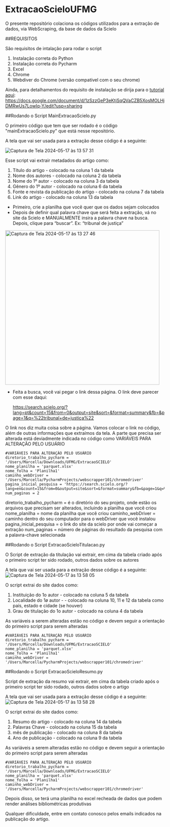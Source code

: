 # ExtracaoScieloUFMG
O presente repositório colaciona os códigos utilizados para a extração de dados, via WebScraping, da base de dados da Scielo

##REQUISITOS 

São requisitos de intalação para rodar o script 
1. Instalação correta do Python
2. Instalação correta do Pycharm
3. Excel
4. Chrome
5. Webdiver do Chrome (versão compatível com o seu chrome) 

Ainda, para detalhamentos do requisito de instalação se dirija para o [tutorial aqui](url): https://docs.google.com/document/d/1zSzzGeP3eKtjSqQVaCZB5XosMOLHjDMRwUs7LowIq-Y/edit?usp=sharing 

##Rodando o Script MainExtracaoScielo.py

O primeiro código que tem que ser rodado é o código "mainExtracaoScielo.py" que está nesse repositório. 

A tela que vai ser usada para a extração desse código é a seguinte: 

![Captura de Tela 2024-05-17 às 13 57 31](https://github.com/marcellacstr/ExtracaoScieloUFMG/assets/112347434/723902ef-6f3c-499b-83a8-2b9df10aa828)


Esse script vai extrair metadados do artigo como: 
1. Título do artigo - colocado na coluna 1 da tabela
2. Nome dos autores - colocado na coluna 2 da tabela
3. Nome do 1º autor - colocado na coluna 3 da tabela
4. Gênero do 1º autor - colocado na coluna 6 da tabela
5. Fonte e revista da publicação do artigo - colocado na coluna 7 da tabela
6. Link do artigo - colocado na coluna 13 da tabela

 - Primeiro, crie a planilha que você quer que os dados sejam colocados 
 - Depois de definir qual palavra chave que será feita a extração, vá no site da Scielo e MANUALMENTE insira a palavra chave na busca. Depois, clique para “buscar”. Ex: “tribunal de justiça” 

<img width="487" alt="Captura de Tela 2024-05-17 às 13 27 46" src="https://github.com/marcellacstr/ExtracaoScieloUFMG/assets/112347434/139609b1-2eef-4825-9fbe-2c7c5090c10b">

 - Feita a busca, você vai pegar o link dessa página. O link deve parecer com esse daqui:

   https://search.scielo.org/?lang=pt&count=15&from=0&output=site&sort=&format=summary&fb=&page=1&q=%22tribunal+de+justiça%22
 
O link nos diz muita coisa sobre a página. Vamos colocar o link no código, além de outras informações que extraímos da tela. A parte que precisa ser alterada está deviadmente indicada no código como VARIÁVEIS PARA ALTERAÇÃO PELO USUÁRIO 

    #VARIÁVEIS PARA ALTERAÇÃO PELO USUÁRIO
    diretorio_trabalho_pycharm = '/Users/Marcella/Downloads/UFMG/ExtracaoSCIELO'
    nome_planilha = 'parquet.xlsx'
    nome_folha = 'Planilha1'
    caminho_webDriver = '/Users/Marcella/PycharmProjects/webscrapper101/chromedriver'
    pagina_inicial_pesquisa = 'https://search.scielo.org/?lang=en&count=15&from=0&output=site&sort=&format=summary&fb=&page=1&q=%22parquet%22'
    num_paginas = 2

 diretorio_trabalho_pycharm = é o diretório do seu projeto, onde estão os arquivos que precisam ser alterados, incluindo a planilha que você criou
 nome_planilha = nome da planilha que você criou 
 caminho_webDriver = caminho dentro do seu computador para o webDriver que você instalou 
 pagina_inicial_pesquisa = o link do site da scielo por onde vai começar a extração 
 num_paginas = número de páginas do resultado da pesquisa com a palavra-chave selecionada 

##Rodando o Script ExtracaoScieloTitulacao.py

O Script de extração da titulação vai extrair, em cima da tabela criado após o primeiro script ter sido rodado, outros dados sobre os autores 

A tela que vai ser usada para a extração desse código é a seguinte: 
![Captura de Tela 2024-05-17 às 13 58 05](https://github.com/marcellacstr/ExtracaoScieloUFMG/assets/112347434/6f611eb9-71d9-4e48-a420-e806f9bce225)


O script extrai do site dados como: 

1. Instituição do 1o autor - colocado na coluna 5 da tabela
2. Localidade do 1ø autor - - colocado na coluna 10, 11 e 12 da tabela como país, estado e cidade (se houver)
3. Grau de titulação do 1o autor - colocado na coluna 4 da tabela

As variáveis a serem alteradas estão no código e devem seguir a orientação do primeiro script para serem alteradas

    #VARIÁVEIS PARA ALTERAÇÃO PELO USUÁRIO
    diretorio_trabalho_pycharm = '/Users/Marcella/Downloads/UFMG/ExtracaoSCIELO'
    nome_planilha = 'parquet.xlsx'
    nome_folha = 'Planilha1'
    caminho_webDriver = '/Users/Marcella/PycharmProjects/webscrapper101/chromedriver'

##Rodando o Script ExtracaoScieloResumo.py

 Script de extração da resumo vai extrair, em cima da tabela criado após o primeiro script ter sido rodado, outros dados sobre o artigo 

 A tela que vai ser usada para a extração desse código é a seguinte: 
![Captura de Tela 2024-05-17 às 13 58 28](https://github.com/marcellacstr/ExtracaoScieloUFMG/assets/112347434/023d59e5-2099-4deb-b553-24dc38583d58)

 O script extrai do site dados como: 

1. Resumo do artigo - colocado na coluna 14 da tabela
2. Palavras Chave - colocado na coluna 15 da tabela
3. mês de publicação - colocado na coluna 8 da tabela
4. Ano de publicação - colocado na coluna 9 da tabela

As variáveis a serem alteradas estão no código e devem seguir a orientação do primeiro script para serem alteradas

    #VARIÁVEIS PARA ALTERAÇÃO PELO USUÁRIO
    diretorio_trabalho_pycharm = '/Users/Marcella/Downloads/UFMG/ExtracaoSCIELO'
    nome_planilha = 'parquet.xlsx'
    nome_folha = 'Planilha1'
    caminho_webDriver = '/Users/Marcella/PycharmProjects/webscrapper101/chromedriver'


Depois disso, se terá uma planilha no excel recheada de dados que podem render análises bibliométricas produtivas 

Qualquer dificuldade, entre em contato conosco pelos emails indicados na publicação do artigo. 


